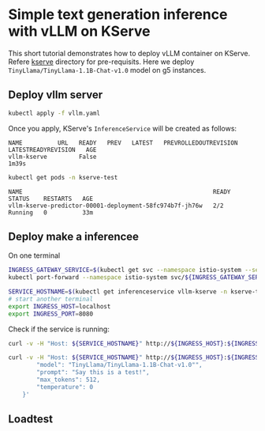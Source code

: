 # Simple text generation inference with vLLM on KServe

This short tutorial demonstrates how to deploy vLLM container on KServe.  Refere [kserve](../../README.md) directory for pre-requisits.
Here we deploy `TinyLlama/TinyLlama-1.1B-Chat-v1.0` model on g5 instances.


## Deploy vllm server

```bash
kubectl apply -f vllm.yaml
```

Once you apply, KServe's `InferenceService` will be created as follows:

```
NAME          URL   READY   PREV   LATEST   PREVROLLEDOUTREVISION   LATESTREADYREVISION   AGE
vllm-kserve         False                                                                 1m39s
```

```bash
kubectl get pods -n kserve-test                                                       
```

```
NAME                                                      READY   STATUS    RESTARTS   AGE
vllm-kserve-predictor-00001-deployment-58fc974b7f-jh76w   2/2     Running   0          33m
```



## Deploy make a inferencee
On one terminal 
```bash
INGRESS_GATEWAY_SERVICE=$(kubectl get svc --namespace istio-system --selector="app=istio-ingressgateway" --output jsonpath='{.items[0].metadata.name}')
kubectl port-forward --namespace istio-system svc/${INGRESS_GATEWAY_SERVICE} 8080:80
```

```bash
SERVICE_HOSTNAME=$(kubectl get inferenceservice vllm-kserve -n kserve-test -o jsonpath='{.status.url}' | cut -d "/" -f 3)
# start another terminal
export INGRESS_HOST=localhost
export INGRESS_PORT=8080
```

Check if the service is running:

```bash
curl -v -H "Host: ${SERVICE_HOSTNAME}" http://${INGRESS_HOST}:${INGRESS_PORT}/v1/models
```

```bash
curl -v -H "Host: ${SERVICE_HOSTNAME}" http://${INGRESS_HOST}:${INGRESS_PORT}/v1/completions -d '{
        "model": "TinyLlama/TinyLlama-1.1B-Chat-v1.0"",
        "prompt": "Say this is a test!",
        "max_tokens": 512,
        "temperature": 0
    }'
```

## Loadtest

